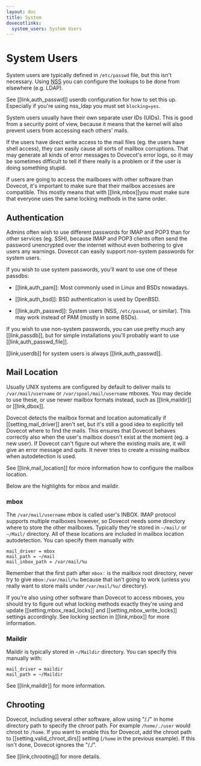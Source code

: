 ```yaml
---
layout: doc
title: System
dovecotlinks:
  system_users: System Users
---
```


# System Users

System users are typically defined in `/etc/passwd` file, but this
isn't necessary. Using [NSS](http://en.wikipedia.org/wiki/Name_Service_Switch)
you can configure the lookups to be done from elsewhere (e.g. LDAP).

See [[link,auth_passwd]] userdb configuration for how to set this up.
Especially if you're using nss_ldap you must set `blocking=yes`.

System users usually have their own separate user IDs (UIDs). This is
good from a security point of view, because it means that the kernel will
also prevent users from accessing each others' mails.

If the users have direct write access to the mail files (eg. the users
have shell access), they can easily cause all sorts of mailbox
corruptions. That may generate all kinds of error messages to Dovecot's
error logs, so it may be sometimes difficult to tell if there really is
a problem or if the user is doing something stupid.

If users are going to access the mailboxes with other software than
Dovecot, it's important to make sure that their mailbox accesses are
compatible. This mostly means that with [[link,mbox]]you must make sure that
everyone uses the same locking methods in the same order.

## Authentication

Admins often wish to use different passwords for IMAP and POP3 than for
other services (eg. SSH), because IMAP and POP3 clients often send the
password unencrypted over the internet without even bothering to give
users any warnings. Dovecot can easily support non-system passwords for
system users.

If you wish to use system passwords, you'll want to use one of these
passdbs:

- [[link,auth_pam]]: Most commonly used in Linux and BSDs nowadays.

- [[link,auth_bsd]]: BSD authentication is used by OpenBSD.

- [[link,auth_passwd]]: System users (NSS, `/etc/passwd`, or similar).
  This may work instead of PAM (mostly in some BSDs).

If you wish to use non-system passwords, you can use pretty much any
[[link,passdb]], but for simple installations you'll probably want to use
[[link,auth_passwd_file]].

[[link,userdb]] for system users is always [[link,auth_passwd]].

## Mail Location

Usually UNIX systems are configured by default to deliver mails to
`/var/mail/username` or `/var/spool/mail/username` mboxes. You may
decide to use these, or use newer mailbox formats instead, such as
[[link,maildir]] or [[link,dbox]].

Dovecot detects the mailbox format and location automatically if
[[setting,mail_driver]] aren't set, but it's still a good idea to explicitly
tell Dovecot where to find the mails. This ensures that Dovecot behaves
correctly also when the user's mailbox doesn't exist at the moment (eg. a new
user). If Dovecot can't figure out where the existing mails are, it will give
an error message and quits. It never tries to create a missing mailbox when
autodetection is used.

See [[link,mail_location]] for more information how to configure the
mailbox location.

Below are the highlights for mbox and maildir.

### mbox

The `/var/mail/username` mbox is called user's INBOX. IMAP protocol
supports multiple mailboxes however, so Dovecot needs some directory
where to store the other mailboxes. Typically they're stored in
`~/mail/` or `~/Mail/` directory. All of these locations are
included in mailbox location autodetection. You can specify them
manually with:

```[dovecot.conf]
mail_driver = mbox
mail_path = ~/mail
mail_inbox_path = /var/mail/%u
```

Remember that the first path after `mbox:` is the mailbox root
directory, never try to give `mbox:/var/mail/%u` because that
isn't going to work (unless you really want to store mails under
`/var/mail/%u/` directory).

If you're also using other software than Dovecot to access mboxes, you
should try to figure out what locking methods exactly they're using and
update [[setting,mbox_read_locks]] and [[setting,mbox_write_locks]] settings
accordingly. See locking section in [[link,mbox]] for more information.

### Maildir

Maildir is typically stored in `~/Maildir` directory. You can specify
this manually with:

```[dovecot.conf]
mail_driver = maildir
mail_path = ~/Maildir
```

See [[link,maildir]] for more information.

## Chrooting

Dovecot, including several other software, allow using "/./" in home
directory path to specify the chroot path. For example `/home/./user`
would chroot to `/home`. If you want to enable this for Dovecot, add
the chroot path to [[setting,valid_chroot_dirs]] setting (`/home` in the
previous example). If this isn't done, Dovecot ignores the "/./".

See [[link,chrooting]] for more details.
